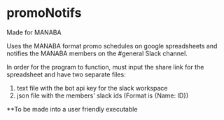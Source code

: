 # promoNotifs
Made for MANABA

Uses the MANABA format promo schedules on google spreadsheets and notifies the MANABA members on the #general Slack channel.

In order for the program to function, must input the share link for the spreadsheet and have two separate files:

1. text file with the bot api key for the slack workspace 
2. json file with the members' slack ids (Format is {Name: ID}) 


**To be made into a user friendly executable
